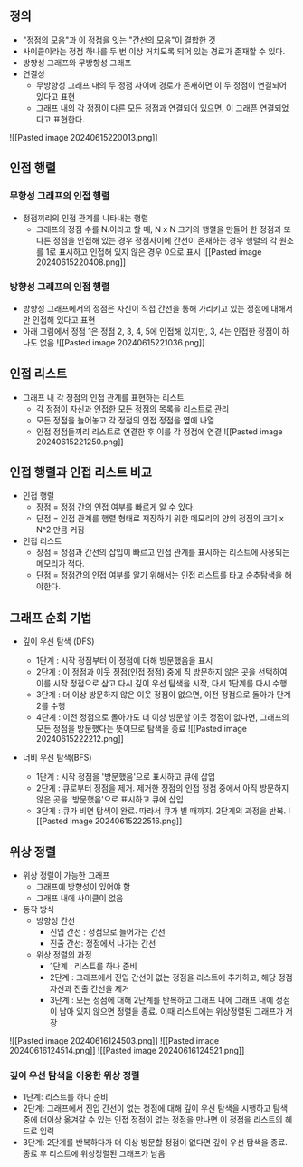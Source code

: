 ## 정의

* "정점의 모음"과 이 정점을 잇는 "간선의 모음"이 결합한 것
* 사이클이라는 정점 하나를 두 번 이상 거치도록 되어 있는 경로가 존재할 수 있다.
* 방향성 그래프와 무방향성 그래프
* 연결성
	* 무방향성 그래프 내의 두 정점 사이에 경로가 존재하면 이 두 정점이 연결되어 있다고 표현
	* 그래프 내의 각 정점이 다른 모든 정점과 연결되어 있으면, 이 그래픈 연결되었다고 표현한다.

![[Pasted image 20240615220013.png]]


## 인접 행렬

### 무항성 그래프의 인접 행렬
* 정점끼리의 인접 관계를 나타내는 행렬
	* 그래프의 정점 수를 N.이라고 할 때, N x N 크기의 행렬을 만들어 한 정점과 또 다른 정점을 인접해 있는 경우 정점사이에 간선이 존재하는 경우 행렬의 각 원소를 1로 표시하고 인접해 있지 않은 경우 0으로 표시
![[Pasted image 20240615220408.png]]


### 방향성 그래프의 인접 행렬

* 방향성 그래프에서의 정점은 자신이 직접 간선을 통해 가리키고 있는 정점에 대해서만 인접해 있다고 표현
* 아래 그림에서 정점 1은 정점 2, 3, 4, 5에 인접해 있지만, 3, 4는 인접한 정점이 하나도 없음
![[Pasted image 20240615221036.png]]

## 인접 리스트

* 그래프 내 각 정점의 인접 관계를 표현하는 리스트
	* 각 정점이 자신과 인접한 모든 정점의 목록을 리스트로 관리
	* 모든 정점을 늘어놓고 각 정점의 인접 정점을 옆에 나열
	* 인접 정점들끼리 리스트로 연결한 후 이를 각 정점에 연결
![[Pasted image 20240615221250.png]]


## 인접 행렬과 인접 리스트 비교

* 인접 행렬
	* 장점 = 정점 간의 인접 여부를 빠르게 알 수 있다.
	* 단점 = 인접 관계를 행렬 형태로 저장하기 위한 메모리의 양의 정점의 크기 x N^2 만큼 커짐
* 인접 리스트
	* 장점 = 정점과 간선의 삽입이 빠르고 인접 관계를 표시하는 리스트에 사용되는 메모리가 적다.
	* 단점 = 정점간의 인접 여부를 알기 위해서는 인접 리스트를 타고 순추탐색을 해야한다.


## 그래프 순회 기법

* 깊이 우선 탐색 (DFS)
	* 1단계 : 시작 정점부터 이 정점에 대해 방문했음을 표시
	* 2단계 : 이 정점과 이웃 정점(인접 정점) 중에 직 방문하지 않은 곳을 선택하여 이를 시작 정점으로 삼고 다시 깊이 우선 탐색을 시작, 다시 1단계를 다시 수행
	* 3단계 : 더 이상 방문하지 않은 이웃 정점이 없으면, 이전 정점으로 돌아가 단계 2를 수행
	* 4단계 : 이전 정점으로 돌아가도 더 이상 방문할 이웃 정점이 없다면, 그래프의 모든 정점을 방문했다는 뜻이므로 탐색을 종료
![[Pasted image 20240615222212.png]]

* 너비 우선 탐색(BFS)
	* 1단계 : 시작 정점을 '방문했음'으로 표시하고 큐에 삽입
	* 2단계 : 큐로부터 정점을 제거. 제거한 정점의 인접 정점 중에서 아직 방문하지 않은 곳을 '방문했음'으로 표시하고 큐에 삽입
	* 3단계 : 큐가 비면 탐색이 완료. 따라서 큐가 빌 때까지. 2단계의 과정을 반복.
![[Pasted image 20240615222516.png]]


## 위상 정렬

* 위상 정렬이 가능한 그래프
	* 그래프에 방향성이 있어야 함
	* 그래프 내에 사이클이 없음
* 동작 방식
	* 방향성 간선
		* 진입 간선 : 정점으로 들어가는 간선
		* 진출 간선: 정점에서 나가는 간선
	* 위상 정렬의 과정
		* 1단계 : 리스트를 하나 준비
		* 2단계 : 그래프에서 진입 간선이 없는 정점을 리스트에 추가하고, 해당 정점 자신과 진출 간선을 제거
		* 3단계 : 모든 정점에 대해 2단계를 반복하고 그래프 내에 그래프 내에 정점이 남아 있지 않으면 정렬을 종료. 이때 리스트에는 위상정렬된 그래프가 저장

![[Pasted image 20240616124503.png]]
![[Pasted image 20240616124514.png]]
![[Pasted image 20240616124521.png]]

### 깊이 우선 탐색을 이용한 위상 정렬

* 1단계: 리스트를 하나 준비
* 2단계: 그래프에서 진입 간선이 없는 정점에 대해 깊이 우선 탐색을 시행하고 탐색 중에 더이상 옮겨갈 수 있는 인접 정점이 없는 정점을 만나면 이 정점을 리스트의 헤드로 입력
* 3단계: 2단계를 반복하다가 더 이상 방문할 정점이 없다면 깊이 우선 탐색을 종료. 종료 후 리스트에 위상정렬된 그래프가 남음